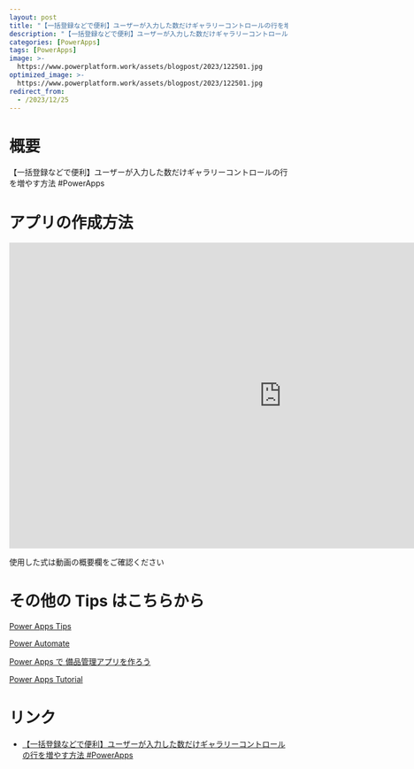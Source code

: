```yaml
---
layout: post
title: "【一括登録などで便利】ユーザーが入力した数だけギャラリーコントロールの行を増やす方法 #PowerApps"
description: "【一括登録などで便利】ユーザーが入力した数だけギャラリーコントロールの行を増やす方法 #PowerAppsを動画で分かりやすく解説"
categories: [PowerApps]
tags: [PowerApps]
image: >-
  https://www.powerplatform.work/assets/blogpost/2023/122501.jpg
optimized_image: >-
  https://www.powerplatform.work/assets/blogpost/2023/122501.jpg
redirect_from:
  - /2023/12/25
---
```



#  概要

【一括登録などで便利】ユーザーが入力した数だけギャラリーコントロールの行を増やす方法 #PowerApps


# アプリの作成方法

<iframe width="983" height="553" src="https://www.youtube.com/embed/yvMXTDj-kC8" title="YouTube video player" frameborder="0" allow="accelerometer; autoplay; clipboard-write; encrypted-media; gyroscope; picture-in-picture" allowfullscreen></iframe>


使用した式は動画の概要欄をご確認ください


# その他の Tips はこちらから

[Power Apps Tips](https://www.youtube.com/watch?v=VrAQf3JQ7yM&list=PLVhFi1fb3DqakSLVMn22DDcySXh9jtzi- )


[Power Automate](https://www.youtube.com/watch?v=-YnJYT0ASEM&list=PLVhFi1fb3Dqbzic6GieqnLFgD3aTj-eHA)


[Power Apps で 備品管理アプリを作ろう](https://www.youtube.com/playlist?list=PLVhFi1fb3DqZM3HKb8Hea6XEL96990Fyn)


[Power Apps Tutorial](https://www.youtube.com/playlist?list=PLVhFi1fb3DqalxpL974VvAJvV4iWoSbe_)


# リンク


- [【一括登録などで便利】ユーザーが入力した数だけギャラリーコントロールの行を増やす方法 #PowerApps](https://www.youtube.com/watch?v=yvMXTDj-kC8)

